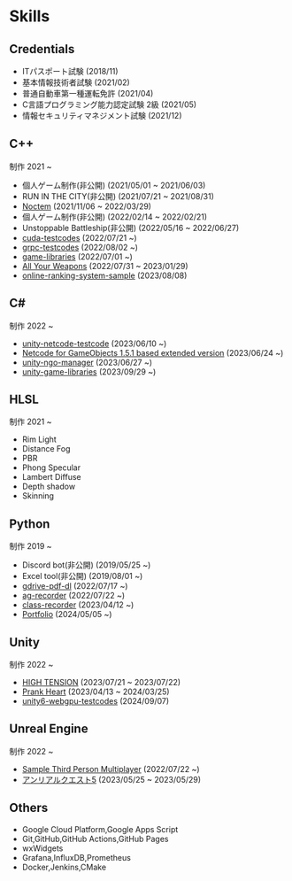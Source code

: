 # Skills

## Credentials

- ITパスポート試験 (2018/11)
- 基本情報技術者試験 (2021/02)
- 普通自動車第一種運転免許 (2021/04)
- C言語プログラミング能力認定試験 2級 (2021/05)
- 情報セキュリティマネジメント試験 (2021/12)

## C++

制作 2021 ~

- 個人ゲーム制作(非公開) (2021/05/01 ~ 2021/06/03)
- RUN IN THE CITY(非公開) (2021/07/21 ~ 2021/08/31)
- [Noctem](../works/noctem.md) (2021/11/06 ~ 2022/03/29)
- 個人ゲーム制作(非公開) (2022/02/14 ~ 2022/02/21)
- Unstoppable Battleship(非公開) (2022/05/16 ~ 2022/06/27)
- [cuda-testcodes](https://github.com/shirokuma1101/cuda-testcodes) (2022/07/21 ~)
- [grpc-testcodes](https://github.com/shirokuma1101/grpc-testcodes) (2022/08/02 ~)
- [game-libraries](../works/gamelibraries.md) (2022/07/01 ~)
- [All Your Weapons](../works/allyourweapons.md) (2022/07/31 ~ 2023/01/29)
- [online-ranking-system-sample](https://github.com/shirokuma1101/online-ranking-system-sample) (2023/08/08)

## C\#

制作 2022 ~

- [unity-netcode-testcode](https://github.com/shirokuma1101/unity-netcode-testcode) (2023/06/10 ~)
- [Netcode for GameObjects 1.5.1 based extended version](../works/otherworks.md#netcode-for-gameobjects-151-based-extended-version) (2023/06/24 ~)
- [unity-ngo-manager](../works/otherworks.md#unity-ngo-manager) (2023/06/27 ~)
- [unity-game-libraries](https://github.com/shirokuma1101/unity-game-libraries) (2023/09/29 ~)

## HLSL

制作 2021 ~

- Rim Light
- Distance Fog
- PBR
- Phong Specular
- Lambert Diffuse
- Depth shadow
- Skinning

## Python

制作 2019 ~

- Discord bot(非公開) (2019/05/25 ~)
- Excel tool(非公開) (2019/08/01 ~)
- [gdrive-pdf-dl](https://github.com/shirokuma1101/gdrive-pdf-dl) (2022/07/17 ~)
- [ag-recorder](https://github.com/shirokuma1101/ag-recorder) (2022/07/22 ~)
- [class-recorder](https://github.com/shirokuma1101/class-recorder) (2023/04/12 ~)
- [Portfolio](../works/otherworks.md#portfolio) (2024/05/05 ~)

## Unity

制作 2022 ~

- [HIGH TENSION](https://x.com/kobedenshi_life/status/1688415034136043520) (2023/07/21 ~ 2023/07/22)
- [Prank Heart](../works/prankheart.md) (2023/04/13 ~ 2024/03/25)
- [unity6-webgpu-testcodes](https://github.com/shirokuma1101/unity6-webgpu-testcodes) (2024/09/07)

## Unreal Engine

制作 2022 ~

- [Sample Third Person Multiplayer](https://x.com/kd_shirokuma/status/1550375250340114432) (2022/07/22 ~)
- [アンリアルクエスト5](https://www.youtube.com/watch?v=fPrHTTmiohA) (2023/05/25 ~ 2023/05/29)

## Others

- Google Cloud Platform,Google Apps Script
- Git,GitHub,GitHub Actions,GitHub Pages
- wxWidgets
- Grafana,InfluxDB,Prometheus
- Docker,Jenkins,CMake
